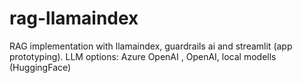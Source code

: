 # rag-llamaindex
RAG implementation with llamaindex, guardrails ai and streamlit (app prototyping). LLM options: Azure OpenAI , OpenAI, local modells (HuggingFace)
